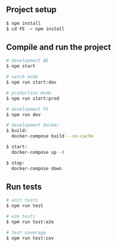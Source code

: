 ## Project setup

```bash
$ npm install
$ cd FE -> npm install
```

## Compile and run the project

```bash
# development BE
$ npm start

# watch mode
$ npm run start:dev

# production mode
$ npm run start:prod
```

```bash
# development FE
$ npm run dev
```

```bash
# development Docker
$ build:
  docker-compose build --no-cache

$ start:
  docker-compose up -d

$ stop:
  docker-compose down
```

## Run tests

```bash
# unit tests
$ npm run test

# e2e tests
$ npm run test:e2e

# test coverage
$ npm run test:cov
```
